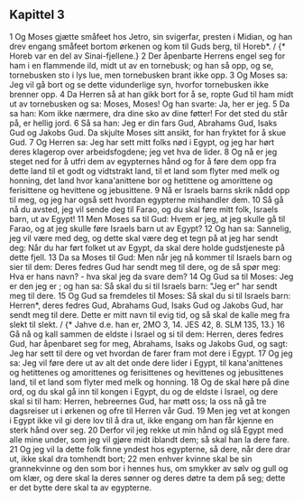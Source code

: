 ## Kapittel 3

1 Og Moses gjætte småfeet hos Jetro, sin svigerfar, presten i Midian, og han drev engang småfeet bortom ørkenen og kom til Guds berg, til Horeb*. / {* Horeb var en del av Sinai-fjellene.}
2 Der åpenbarte Herrens engel seg for ham i en flammende ild, midt ut av en tornebusk; og han så opp, og se, tornebusken sto i lys lue, men tornebusken brant ikke opp.
3 Og Moses sa: Jeg vil gå bort og se dette vidunderlige syn, hvorfor tornebusken ikke brenner opp.
4 Da Herren så at han gikk bort for å se, ropte Gud til ham midt ut av tornebusken og sa: Moses, Moses! Og han svarte: Ja, her er jeg.
5 Da sa han: Kom ikke nærmere, dra dine sko av dine føtter! For det sted du står på, er hellig jord.
6 Så sa han: Jeg er din fars Gud, Abrahams Gud, Isaks Gud og Jakobs Gud. Da skjulte Moses sitt ansikt, for han fryktet for å skue Gud.
7 Og Herren sa: Jeg har sett mitt folks nød i Egypt, og jeg har hørt deres klagerop over arbeidsfogdene; jeg vet hva de lider.
8 Og nå er jeg steget ned for å utfri dem av egypternes hånd og for å føre dem opp fra dette land til et godt og vidtstrakt land, til et land som flyter med melk og honning, det land hvor kana'anittene bor og hetittene og amorittene og ferisittene og hevittene og jebusittene.
9 Nå er Israels barns skrik nådd opp til meg, og jeg har også sett hvordan egypterne mishandler dem.
10 Så gå nå du avsted, jeg vil sende deg til Farao, og du skal føre mitt folk, Israels barn, ut av Egypt!
11 Men Moses sa til Gud: Hvem er jeg, at jeg skulle gå til Farao, og at jeg skulle føre Israels barn ut av Egypt?
12 Og han sa: Sannelig, jeg vil være med deg, og dette skal være deg et tegn på at jeg har sendt deg: Når du har ført folket ut av Egypt, da skal dere holde gudstjeneste på dette fjell.
13 Da sa Moses til Gud: Men når jeg nå kommer til Israels barn og sier til dem: Deres fedres Gud har sendt meg til dere, og de så spør meg: Hva er hans navn? - hva skal jeg da svare dem?
14 Og Gud sa til Moses: Jeg er den jeg er ; og han sa: Så skal du si til Israels barn: "Jeg er" har sendt meg til dere.
15 Og Gud sa fremdeles til Moses: Så skal du si til Israels barn: Herren*, deres fedres Gud, Abrahams Gud, Isaks Gud og Jakobs Gud, har sendt meg til dere. Dette er mitt navn til evig tid, og så skal de kalle meg fra slekt til slekt. / {* Jahve d.e. han er, 2MO 3, 14. JES 42, 8. SLM 135, 13.}
16 Gå nå og kall sammen de eldste i Israel og si til dem: Herren, deres fedres Gud, har åpenbaret seg for meg, Abrahams, Isaks og Jakobs Gud, og sagt: Jeg har sett til dere og vet hvordan de farer fram mot dere i Egypt.
17 Og jeg sa: Jeg vil føre dere ut av alt det onde dere lider i Egypt, til kana'anittenes og hetittenes og amorittenes og ferisittenes og hevittenes og jebusittenes land, til et land som flyter med melk og honning.
18 Og de skal høre på dine ord, og du skal gå inn til kongen i Egypt, du og de eldste i Israel, og dere skal si til ham: Herren, hebreernes Gud, har møtt oss; la oss nå gå tre dagsreiser ut i ørkenen og ofre til Herren vår Gud.
19 Men jeg vet at kongen i Egypt ikke vil gi dere lov til å dra ut, ikke engang om han får kjenne en sterk hånd over seg.
20 Derfor vil jeg rekke ut min hånd og slå Egypt med alle mine under, som jeg vil gjøre midt iblandt dem; så skal han la dere fare.
21 Og jeg vil la dette folk finne yndest hos egypterne, så dere, når dere drar ut, ikke skal dra tomhendt bort;
22 men enhver kvinne skal be sin grannekvinne og den som bor i hennes hus, om smykker av sølv og gull og om klær, og dere skal la deres sønner og deres døtre ta dem på seg; dette er det bytte dere skal ta av egypterne.
